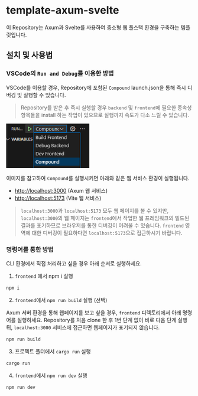 # template-axum-svelte

이 Repository는 Axum과 Svelte를 사용하여 중소형 웹 풀스택 환경을 구축하는 템플릿입니다.

## 설치 및 사용법

### VSCode의 `Run and Debug`를 이용한 방법

VSCode를 이용할 경우, Repository에 포함된 `Compound` launch.json을 통해 즉시 디버깅 및 실행할 수 있습니다.

> Repository를 받은 후 즉시 실행할 경우 `backend` 및 `frontend`에 필요한 종속성 항목들을 install 하는 작업이 있으므로 실행까지 속도가 다소 느릴 수 있습니다.

![VSCode Run and Debug](docs/vscode_run_and_debug.png)

이미지를 참고하여 `Compound`를 실행시키면 아래와 같은 웹 서비스 환경이 실행됩니다.

- [http://localhost:3000](http://localhost:3000) (Axum 웹 서비스)
- [http://localhost:5173](http://localhost:5173) (Vite 웹 서비스)

> `localhost:3000`과 `localhost:5173` 모두 웹 페이지를 볼 수 있지만, `localhost:3000`의 웹 페이지는 `frontend`에서 작업한 웹 프레임워크의 빌드된 결과를 표기하므로 브라우저를 통한 디버깅이 어려울 수 있습니다. `frontend` 영역에 대한 디버깅이 필요하다면 `localhost:5173`으로 접근하시기 바랍니다.

### 명령어를 통한 방법

CLI 환경에서 직접 처리하고 싶을 경우 아래 순서로 실행하세요.

1. `frontend` 에서 npm i 실행
  ```sh
  npm i
  ```

2. `frontend`에서 `npm run build` 실행 (선택)

  Axum 서버 환경을 통해 웹페이지를 보고 싶을 경우, `frontend` 디렉토리에서 아래 명령어를 실행하세요. Repository를 처음 clone 한 후 1번 단계 없이 바로 다음 단계 실행 뒤, `localhost:3000` 서비스에 접근하면 웹페이지가 표기되지 않습니다.
  ```sh
  npm run build
  ```

3. 프로젝트 폴더에서 `cargo run` 실행

  ```sh
  cargo run
  ```

4. `frontend`에서 `npm run dev` 실행

  ```sh
  npm run dev
  ```
